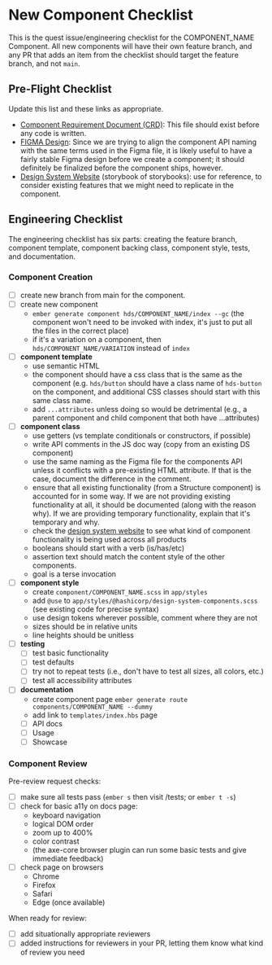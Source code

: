 # New Component Checklist

This is the quest issue/engineering checklist for the COMPONENT_NAME Component. All new components will have their own feature branch, and any PR that adds an item from the checklist should target the feature branch, and not `main`.

## Pre-Flight Checklist
Update this list and these links as appropriate.

- [Component Requirement Document (CRD)](url_here): This file should exist before any code is written.
- [FIGMA Design](url_here): Since we are trying to align the component API naming with the same terms used in the Figma file, it is likely useful to have a fairly stable Figma design before we create a component; it should definitely be finalized before the component ships, however.
- [Design System Website](https://design-system-website.vercel.app/?path=/story/example-introduction--page) (storybook of storybooks): use for reference, to consider existing features that we might need to replicate in the component.

## Engineering Checklist
The engineering checklist has six parts: creating the feature branch, component template, component backing class, component style, tests, and documentation.

### Component Creation

- [ ] create new branch from main for the component.
- [ ] create new component
  - `ember generate component hds/COMPONENT_NAME/index --gc` (the component won't need to be invoked with index, it's just to put all the files in the correct place)
  - if it's a variation on a component, then `hds/COMPONENT_NAME/VARIATION` instead of `index`
- [ ] **component template**
  - use semantic HTML
  - the component should have a css class that is the same as the component (e.g. `hds/button` should have a class name of `hds-button` on the component, and additional CSS classes should start with this same class name.
  - add `...attributes` unless doing so would be detrimental (e.g., a parent component and child component that both have ...attributes)
- [ ] **component class**
  - use getters (vs template conditionals or constructors, if possible)
  - write API comments in the JS doc way (copy from an existing DS component)
  - use the same naming as the Figma file for the components API unless it conflicts with a pre-existing HTML attribute. If that is the case, document the difference in the comment.
  - ensure that all existing functionality (from a Structure component) is accounted for in some way. If we are not providing existing functionality at all, it should be documented (along with the reason why). If we are providing temporary functionality, explain that it's temporary and why.
  - check the [design system website](https://design-system-website.vercel.app/?path=/story/example-introduction--page) to see what kind of component functionality is being used across all products
  - booleans should start with a verb (is/has/etc)
  - assertion text should match the content style of the other components.
  - goal is a terse invocation
- [ ] **component style**
  - create `component/COMPONENT_NAME.scss` in `app/styles`
  - add `@use` to `app/styles/@hashicorp/design-system-components.scss` (see existing code for precise syntax)
  - use design tokens wherever possible, comment where they are not
  - sizes should be in relative units
  - line heights should be unitless
- [ ] **testing**
  - [ ] test basic functionality
  - [ ] test defaults
  - [ ] try not to repeat tests (i.e., don't have to test all sizes, all colors, etc.)
  - [ ] test all accessibility attributes
- [ ] **documentation**
  - create component page `ember generate route components/COMPONENT_NAME --dummy`
  - add link to `templates/index.hbs` page
  - [ ] API docs
  - [ ] Usage
  - [ ] Showcase

### Component Review

Pre-review request checks:

- [ ] make sure all tests pass (`ember s` then visit /tests; or `ember t -s`)
- [ ] check for basic a11y on docs page:
  - keyboard navigation
  - logical DOM order
  - zoom up to 400%
  - color contrast
  - (the axe-core browser plugin can run some basic tests and give immediate feedback)
- [ ] check page on browsers
  - Chrome
  - Firefox
  - Safari
  - Edge (once available)

When ready for review:
- [ ] add situationally appropriate reviewers
- [ ] added instructions for reviewers in your PR, letting them know what kind of review you need
